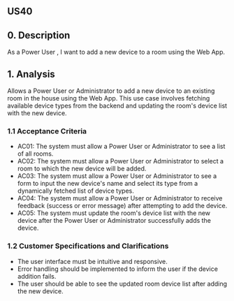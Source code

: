 ## US40

## 0. Description

As a Power User , I want to add a new device to a room using the Web App.

## 1. Analysis

Allows a Power User or Administrator to add a new device to an existing room in the house using the Web App. This use
case involves fetching available device types from the backend and updating the room's device list with the new device.

### 1.1 Acceptance Criteria

* AC01: The system must allow a Power User or Administrator to see a list of all rooms.
* AC02: The system must allow a Power User or Administrator to select a room to which the new device will be added.
* AC03: The system must allow a Power User or Administrator to see a form to input the new device's name and select its
  type from a dynamically fetched list of device types.
* AC04: The system must allow a Power User or Administrator to receive feedback (success or error message) after
  attempting to add the device.
* AC05: The system must update the room's device list with the new device after the Power User or Administrator
  successfully adds the device.

### 1.2 Customer Specifications and Clarifications

* The user interface must be intuitive and responsive.
* Error handling should be implemented to inform the user if the device addition fails.
* The user should be able to see the updated room device list after adding the new device.